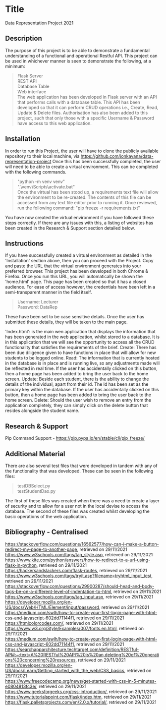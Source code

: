 # Title 
Data Representation Project 2021

## Description
The purpose of this project is to be able to demonstrate a fundamental understanding of a functional and operational Restful API. This project can be used in whichever manner is seen to demonstrate the following, at a minimum:
> Flask Server <br>
> REST API <br>
> Database Table <br>
> Web interface <br>
The web application has been developed in Flask server with an API that performs calls with a database table. This API has been developed so that it can perform CRUD operations i.e., Create, Read, Update & Delete files. Authorisation has also been added to this project, such that only those with a specific Username & Password have access to this web application.

## Installation
In order to run this Project, the user will have to clone the publicly available repository to their local machine, via https://github.com/jonkavana/data-representation-project Once this has been successfully completed, the user will need to be able to create a virtual environment. This can be completed with the following commands.
> "python -m venv venv" <br>
> ".\venv\Scripts\activate.bat" <br>
Once the virtual has been stood up, a requirements text file will allow the environment to be re-created. The contents of this file can be accessed from any text file editor prior to running it. Once reviewed, run the following command:
> "pip freeze -r requirements.txt" <br>

You have now created the virtual environment if you have followed these steps correctly. If there are any issues with this, a listing of websites has been created in the Research & Support section detailed below.

## Instructions
If you have successfully created a virtual environment as detailed in the 'Installation' section above, then you can proceed with the Project. Copy and paste the URL that the virtual environment generates into your preferred browser. This project has been developed in both Chrome & Firefox. Once you run this URL, you will automatically be shown the 'home.html' page. This page has been created so that it has a closed audience. For ease of access however, the credentials have been left in a semi-transparent manner in the field itself.
> Username: Lecturer <br>
> Password: DataRep <br>

These have been set to be case sensitive details. Once the user has submitted these details, they will be taken to the main page.<br>

'Index.html': is the main wen application that displays the information that has been generated in the web application, whilst stored to a database. It is in this application that we will see the opportunity to access all the CRUD functionality that satisfies the requirements of the brief. Create: There has been due diligence given to have functions in place that will allow for new students to be logged online. Read: The information that is currently hosted in the database is in place and is running live, so any adjustments made will be reflected in real time. If the user has accidentally clicked on this button, then a home page has been added to bring the user back to the home screen. Update: Beside each student, there is the ability to change the details of the individual, apart from their id. The Id has been set as the primary key within the database. If the user has accidentally clicked on this button, then a home page has been added to bring the user back to the home screen. Delete: Should the user wish to remove an entry from the application completely, they can simply click on the delete button that resides alongside the student name.

## Research & Support
Pip Command Support - https://pip.pypa.io/en/stable/cli/pip_freeze/
## Additional Material
There are also several test files that were developed in tandem with any of the functionality that was developed. These can be seen in the following files:
> testDBSelect.py <br>
> testStudentDao.py <br>

The first of these files was created when there was a need to create a layer of security and to allow for a user not in the local devise to access the database. The second of these files was created whilst developing the basic operations of the web application.


## Bibliography - Centralised 
https://stackoverflow.com/questions/16562577/how-can-i-make-a-button-redirect-my-page-to-another-page, retrieved on 29/11/2021 <br>
https://www.w3schools.com/tags/tag_style.asp, retrieved on 29/11/2021 <br>
https://www.kite.com/python/answers/how-to-redirect-to-a-url-using-flask-in-python, retrieved on 29/11/2021 <br>
https://hackersandslackers.com/flask-routes, retrieved on 29/11/2021 <br>
https://www.w3schools.com/tags/tryit.asp?filename=tryhtml_input_test, retrieved on 29/11/2021 <br>
https://stackoverflow.com/questions/29900287/should-head-and-body-tags-be-on-a-different-level-of-indentation-to-html, retrieved on 29/11/2021 <br>
https://www.w3schools.com/tags/tag_input.asp, retrieved on 29/11/2021 <br>
https://developer.mozilla.org/en-US/docs/Web/HTML/Element/input/password, retrieved on 29/11/2021 <br>
https://medium.com/swlh/how-to-create-your-first-login-page-with-html-css-and-javascript-602dd71144f1, retrieved on 29/11/2021 <br>
https://htmlcolorcodes.com/, retrieved on 29/11/2021 <br>
https://www.w3.org/Style/Examples/007/fonts.en.html, retrieved on 29/11/2021 <br>
https://medium.com/swlh/how-to-create-your-first-login-page-with-html-css-and-javascript-602dd71144f1, retrieved on 29/11/2021 <br>
https://searchapparchitecture.techtarget.com/definition/RESTful-API#:~:text=A%20RESTful%20API%20is%20an,deleting%20of%20operations%20concerning%20resources, retrieved on 29/11/2021 <br>
https://developer.mozilla.org/en-US/docs/Learn/Getting_started_with_the_web/CSS_basics, retrieved on 29/11/2021 <br>
https://www.freecodecamp.org/news/get-started-with-css-in-5-minutes-e0804813fc3e/, retrieved on 29/11/2021 <br>
https://www.geeksforgeeks.org/css-introduction/, retrieved on 29/11/2021 <br>
https://www.tutorialspoint.com/flask/index.htm, retrieved on 29/11/2021 <br>
https://flask.palletsprojects.com/en/2.0.x/tutorial/, retrieved on 29/11/2021 <br>
